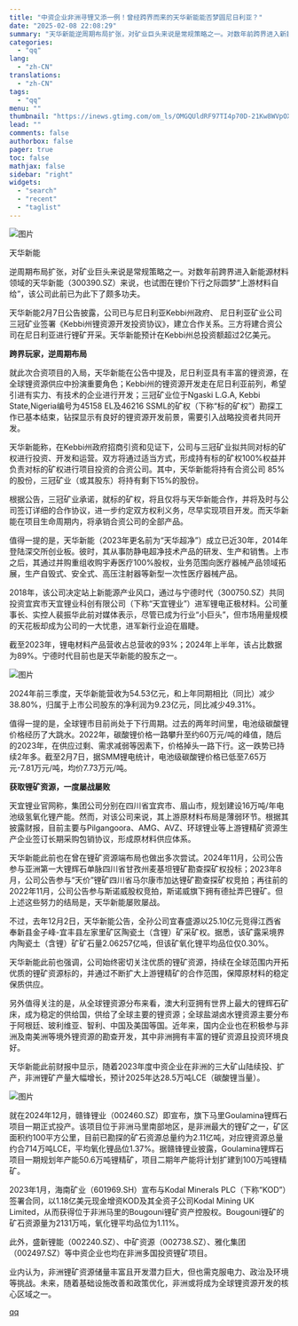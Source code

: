 ```yaml
---
title: "中资企业非洲寻锂又添一例！曾经跨界而来的天华新能能否梦圆尼日利亚？"
date: "2025-02-08 22:08:29"
summary: "天华新能逆周期布局扩张，对矿业巨头来说是常规策略之一。对数年前跨界进入新能源材料领域的天华新能（30..."
categories:
  - "qq"
lang:
  - "zh-CN"
translations:
  - "zh-CN"
tags:
  - "qq"
menu: ""
thumbnail: "https://inews.gtimg.com/om_ls/OMGQUldRF97TI4p70D-21Kw8WVpOXvbaAs8bj5YoozCeUAA_640360/0"
lead: ""
comments: false
authorbox: false
pager: true
toc: false
mathjax: false
sidebar: "right"
widgets:
  - "search"
  - "recent"
  - "taglist"
---
```


![图片](https://inews.gtimg.com/om_bt/O-I6j9qmgOfOjEz5jUIlH34ir_vjGPR-QNN1EccLS_3xgAA/641)

天华新能

逆周期布局扩张，对矿业巨头来说是常规策略之一。对数年前跨界进入新能源材料领域的天华新能（300390.SZ）来说，也试图在锂价下行之际圆梦“上游材料自给”，该公司此前已为此下了颇多功夫。

天华新能2月7日公告披露，公司已与尼日利亚Kebbi州政府、 尼日利亚矿业公司三冠矿业签署《Kebbi州锂资源开发投资协议》，建立合作关系。三方将建合资公司在尼日利亚进行锂矿开采。天华新能预计在Kebbi州总投资额超过2亿美元。

**跨界玩家，逆周期布局**

就此次合资项目的入局，天华新能在公告中提及，尼日利亚具有丰富的锂资源，在全球锂资源供应中扮演重要角色；Kebbi州的锂资源开发走在尼日利亚前列，希望引进有实力、有技术的企业进行开发；三冠矿业位于Ngaski L.G.A, Kebbi State,Nigeria编号为45158 EL及46216 SSML的矿权（下称“标的矿权”）勘探工作已基本结束，钻探显示有良好的锂资源开发前景，需要引入战略投资者共同开发。

天华新能称，在Kebbi州政府招商引资和见证下，公司与三冠矿业拟共同对标的矿权进行投资、开发和运营。双方将通过适当方式，形成持有标的矿权100%权益并负责对标的矿权进行项目投资的合资公司。其中，天华新能将持有合资公司 85%的股份，三冠矿业（或其股东）将持有剩下15%的股份。

根据公告，三冠矿业承诺，就标的矿权，将且仅将与天华新能合作，并将及时与公司签订详细的合作协议，进一步约定双方权利义务，尽早实现项目开发。而天华新能在项目生命周期内，将承销合资公司的全部产品。

值得一提的是，天华新能（2023年更名前为“天华超净”）成立已近30年，2014年登陆深交所创业板。彼时，其从事防静电超净技术产品的研发、生产和销售。上市之后，其通过并购重组收购宇寿医疗100%股权，业务范围向医疗器械产品领域拓展，生产自毁式、安全式、高压注射器等新型一次性医疗器械产品。

2018年，该公司决定站上新能源产业风口，通过与宁德时代（300750.SZ）共同投资宜宾市天宜锂业科创有限公司（下称“天宜锂业”）进军锂电正极材料。公司董事长、实控人裴振华此前对媒体表示，尽管已成为行业“小巨头”，但市场用量规模的天花板却成为公司的一大忧患，进军新行业迫在眉睫。

截至2023年，锂电材料产品营收占总营收的93%；2024年上半年，该占比数据为89%。宁德时代目前也是天华新能的股东之一。

![图片](https://inews.gtimg.com/om_bt/OVyVS00SG99ofAIkSNEvZQ0K0qAC5XNKtCvLhLqPpuTegAA/641)

2024年前三季度，天华新能营收为54.53亿元，和上年同期相比（同比）减少38.80%，归属于上市公司股东的净利润为9.23亿元，同比减少49.31%。

值得一提的是，全球锂市目前尚处于下行周期。过去的两年时间里，电池级碳酸锂价格经历了大跳水。2022年，碳酸锂价格一路攀升至约60万元/吨的峰值，随后的2023年，在供应过剩、需求减弱等因素下，价格掉头一路下行。这一跌势已持续2年多。截至2月7日，据SMM锂电统计，电池级碳酸锂价格已低至7.65万元-7.81万元/吨，均价7.73万元/吨。

**获取锂矿资源，一度屡战屡败**

天宜锂业官网称，集团公司分别在四川省宜宾市、眉山市，规划建设16万吨/年电池级氢氧化锂产能。然而，对该公司来说，其上游原材料布局是薄弱环节。根据其披露财报，目前主要与Pilgangoora、AMG、AVZ、环球锂业等上游锂精矿资源生产企业签订长期采购包销协议，形成原材料供应体系。

天华新能此前也在曾在锂矿资源端布局也做出多次尝试。2024年11月，公司公告参与亚洲第一大锂辉石单脉四川省甘孜州麦基坦锂矿勘查探矿权投标；2023年8月，公司公告参与“天价”锂矿四川省马尔康市加达锂矿勘查探矿权竞拍；再往前的2022年11月，公司公告参与斯诺威股权竞拍，斯诺威旗下拥有德扯弄巴锂矿。但上述这些努力的结局是，天华新能屡败屡战。

不过，去年12月2日，天华新能公告，全孙公司宜春盛源以25.10亿元竞得江西省奉新县金子峰-宜丰县左家里矿区陶瓷土（含锂）矿采矿权。据悉，该矿露采境界内陶瓷土（含锂）矿矿石量2.06257亿吨，但该矿氧化锂平均品位仅0.30%。

天华新能此前也强调，公司始终密切关注优质的锂矿资源，持续在全球范围内开拓优质的锂矿资源标的，并通过不断扩大上游锂精矿的合作范围，保障原材料的稳定保质供应。

另外值得关注的是，从全球锂资源分布来看，澳大利亚拥有世界上最大的锂辉石矿床，成为稳定的供给国，供给了全球主要的锂资源；全球盐湖卤水锂资源主要分布于阿根廷、玻利维亚、智利、中国及美国等国。近年来，国内企业也在积极参与非洲及南美洲等境外锂资源的勘查开发，其中非洲拥有丰富的锂矿资源且投资环境良好。

天华新能此前财报中显示，随着2023年度中资企业在非洲的三大矿山陆续投、扩产，非洲锂矿产量大幅增长，预计2025年达28.5万吨LCE（碳酸锂当量）。

![图片](https://inews.gtimg.com/om_bt/OZbZ10N2AGhduTMzoaIvFMaESFSg5rf3KjDuQY1SgvxcAAA/641)

就在2024年12月，赣锋锂业（002460.SZ）即宣布，旗下马里Goulamina锂辉石项目一期正式投产。该项目位于非洲马里南部地区，是非洲最大的锂矿之一，矿区面积约100平方公里，目前已勘探的矿石资源总量约为2.11亿吨，对应锂资源总量约合714万吨LCE，平均氧化锂品位1.37%。据赣锋锂业披露，Goulamina锂辉石项目一期规划年产能50.6万吨锂精矿，项目二期年产能将计划扩建到100万吨锂精矿。

2023年1月，海南矿业（601969.SH）宣布与Kodal Minerals PLC（下称“KOD”）签署合同，以1.18亿美元现金增资KOD及其全资子公司Kodal Mining UK Limited，从而获得位于非洲马里的Bougouni锂矿资产控股权。Bougouni锂矿的矿石资源量为2131万吨，氧化锂平均品位为1.11%。

此外，盛新锂能（002240.SZ）、中矿资源（002738.SZ）、雅化集团（002497.SZ）等中资企业也均在非洲多国投资锂矿项目。

业内认为，非洲锂矿资源储量丰富且开发潜力巨大，但也需克服电力、政治及环境等挑战。未来，随着基础设施改善和政策优化，非洲或将成为全球锂资源开发的核心区域之一。

[qq](https://new.qq.com/rain/a/20250208A08ONF00)
